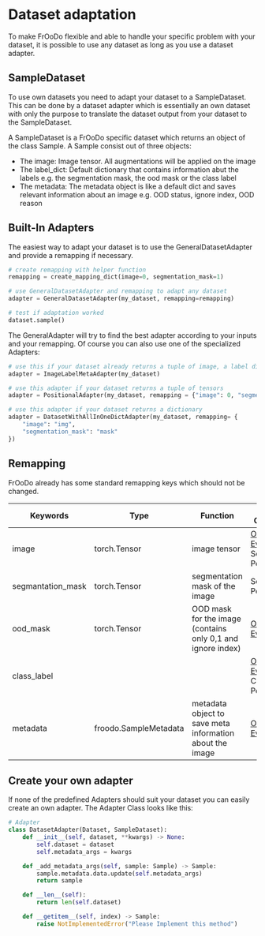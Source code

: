 # Dataset adaptation

To make FrOoDo flexible and able to handle your specific problem with your dataset, it is possible to use any dataset as long as you use a dataset adapter. 

## SampleDataset
To use own datasets you need to adapt your dataset to a SampleDataset. This can be done by a dataset adapter which is essentially an own dataset with only the purpose to translate the dataset output from your dataset to the SampleDataset.

A SampleDataset is a FrOoDo specific dataset which returns an object of the class Sample. A Sample consist out of three objects: 

- The image: Image tensor. All augmentations will be applied on the image
- The label_dict: Default dictionary that contains information abut the labels e.g. the segmentation mask, the ood mask or the class label
- The metadata: The metadata object is like a default dict and saves relevant information about an image e.g. OOD status, ignore index, OOD reason



## Built-In Adapters

The easiest way to adapt your dataset is to use the GeneralDatasetAdapter and provide a remapping if necessary.

```python
# create remapping with helper function
remapping = create_mapping_dict(image=0, segmentation_mask=1)

# use GeneralDatasetAdapter and remapping to adapt any dataset
adapter = GeneralDatasetAdapter(my_dataset, remapping=remapping)

# test if adaptation worked
dataset.sample()
```

The GeneralAdapter will try to find the best adapter according to your inputs and your remapping. Of course you can also use one of the specialized Adapters:

```python
# use this if your dataset already returns a tuple of image, a label dictionary and optionally metadata
adapter = ImageLabelMetaAdapter(my_dataset)

# use this adapter if your dataset returns a tuple of tensors
adapter = PositionalAdapter(my_dataset, remapping = {"image": 0, "segmentation_mask": 1})

# use this adapter if your dataset returns a dictionary
adapter = DatasetWithAllInOneDictAdapter(my_dataset, remapping= {
    "image": "img",
    "segmentation_mask": "mask"
})
```

## Remapping

FrOoDo already has some standard remapping keys which should not be changed.

Keywords |  Type | Function | Usage in Component
 -- | -- | -- | --
image | torch.Tensor | image tensor | [OOD Evaluation](../froodo/experiment/components/interfaces/ood_strategy_component.py), Segmentation Performance
segmantation_mask | torch.Tensor  |segmentation mask of the image | Segmentation Performance
ood_mask | torch.Tensor  |OOD mask for the image (contains only 0,1 and ignore index) |  [OOD Evaluation](../froodo/experiment/components/interfaces/ood_strategy_component.py)
class_label |  | |  [OOD Evaluation](../froodo/experiment/components/interfaces/ood_strategy_component.py), Classification Performance
metadata | froodo.SampleMetadata | metadata object to save meta information about the image | [OOD Evaluation](../froodo/experiment/components/interfaces/ood_strategy_component.py)


## Create your own adapter

If none of the predefined Adapters should suit your dataset you can easily create an own adapter. The Adapter Class looks like this:


```python
# Adapter
class DatasetAdapter(Dataset, SampleDataset):
    def __init__(self, dataset, **kwargs) -> None:
        self.dataset = dataset
        self.metadata_args = kwargs

    def _add_metadata_args(self, sample: Sample) -> Sample:
        sample.metadata.data.update(self.metadata_args)
        return sample

    def __len__(self):
        return len(self.dataset)

    def __getitem__(self, index) -> Sample:
        raise NotImplementedError("Please Implement this method")
```